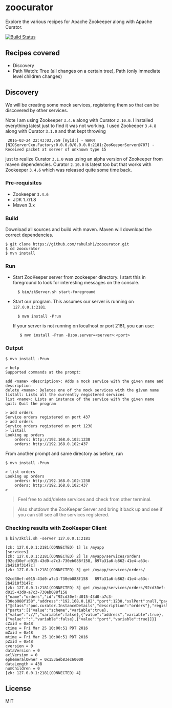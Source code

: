 # zoocurator

Explore the various recipes for Apache Zookeeper along with Apache Curator.

[![Build Status](https://travis-ci.org/rahulsh1/zoocurator.svg?branch=master)](https://travis-ci.org/rahulsh1/zoocurator)

## Recipes covered
- Discovery
- Path Watch: Tree (all changes on a certain tree), Path (only immediate level children changes)


## Discovery
We will be creating some mock services, registering them so that can be discovered by other services.

Note I am using Zookeeper `3.4.6` along with Curator `2.10.0`.
I installed everything latest just to find it was not working. I used Zookeeper `3.4.8` along with Curator `3.1.0` and that kept throwing

     2016-03-24 22:43:03,759 [myid:] - WARN  [NIOServerCxn.Factory:0.0.0.0/0.0.0.0:2181:ZooKeeperServer@707] - Received packet at server of unknown type 15

just to realize Curator `3.1.0` was using an alpha version of Zookeeper from maven dependencies.
Curator `2.10.0` is latest too but that works with Zookeeper `3.4.6` which was released quite some time back.

### Pre-requisites
- Zookeeper `3.4.6`
- JDK 1.7/1.8
- Maven 3.x

### Build
Download all sources and build with maven. Maven will download the correct dependencies.

    $ git clone https://github.com/rahulsh1/zoocurator.git
    $ cd zoocurator
    $ mvn install

### Run
- Start ZooKeeper server from zookeeper directory. I start this in foreground to look for interesting messages on the console.

        $ bin/zkServer.sh start-foreground

- Start our program.
This assumes our server is running on `127.0.0.1:2181`. 

        $ mvn install -Prun

   If your server is not running on localhost or port 2181, you can use:

         $ mvn install -Prun -Dzoo.server=<server>:<port>

### Output

    $ mvn install -Prun

    > help
    Supported commands at the prompt:

    add <name> <description>: Adds a mock service with the given name and description
    delete <name>: Deletes one of the mock services with the given name
    listall: Lists all the currently registered services
    list <name>: Lists an instance of the service with the given name
    quit: Quit the program

    > add orders
    Service orders registered on port 437
    > add orders
    Service orders registered on port 1238
    > listall
    Looking up orders
    	orders: http://192.168.0.102:1238
    	orders: http://192.168.0.102:437


From another prompt and same directory as before, run

    $ mvn install -Prun

    > list orders
    Looking up orders
    	orders: http://192.168.0.102:1238
    	orders: http://192.168.0.102:437
    >

> Feel free to add/delete services and check from other terminal.

> Also shutdown the ZooKeeper Server and bring it back up and see if you can still see all the services registered.

### Checking results with ZooKeeper Client

    $ bin/zkCli.sh -server 127.0.0.1:2181

    [zk: 127.0.0.1:2181(CONNECTED) 1] ls /myapp
    [services]
    [zk: 127.0.0.1:2181(CONNECTED) 2] ls /myapp/services/orders
    [92cd30ef-d015-43d0-a7c3-730eb088f158, 897a31a6-b862-41e4-a63c-2b4210f3147c]
    [zk: 127.0.0.1:2181(CONNECTED) 3] get /myapp/services/orders/

    92cd30ef-d015-43d0-a7c3-730eb088f158   897a31a6-b862-41e4-a63c-2b4210f3147c
    [zk: 127.0.0.1:2181(CONNECTED) 3] get /myapp/services/orders/92cd30ef-d015-43d0-a7c3-730eb088f158
    {"name":"orders","id":"92cd30ef-d015-43d0-a7c3-730eb088f158","address":"192.168.0.102","port":1238,"sslPort":null,"payload":{"@class":"poc.curator.InstanceDetails","description":"orders"},"registrationTimeUTC":1458925251363,"serviceType":"DYNAMIC","uriSpec":{"parts":[{"value":"scheme","variable":true},{"value":"://","variable":false},{"value":"address","variable":true},{"value":":","variable":false},{"value":"port","variable":true}]}}
    cZxid = 0x48
    ctime = Fri Mar 25 10:00:51 PDT 2016
    mZxid = 0x48
    mtime = Fri Mar 25 10:00:51 PDT 2016
    pZxid = 0x48
    cversion = 0
    dataVersion = 0
    aclVersion = 0
    ephemeralOwner = 0x153aeb83ec60000
    dataLength = 438
    numChildren = 0
    [zk: 127.0.0.1:2181(CONNECTED) 4]


## License

MIT
